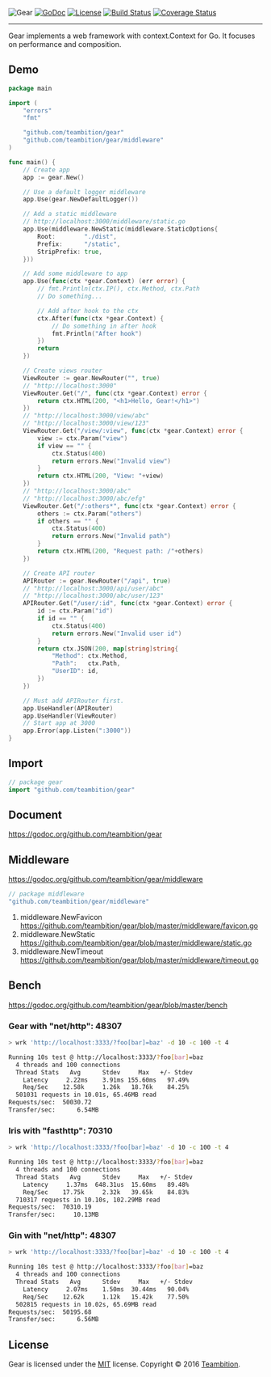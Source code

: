 ![Gear](https://raw.githubusercontent.com/teambition/gear/master/gear.png)
[![GoDoc](http://img.shields.io/badge/go-documentation-blue.svg?style=flat-square)](http://godoc.org/github.com/teambition/gear)
[![License](http://img.shields.io/badge/license-mit-blue.svg?style=flat-square)](https://raw.githubusercontent.com/teambition/gear/master/LICENSE)
[![Build Status](http://img.shields.io/travis/teambition/gear.svg?style=flat-square)](https://travis-ci.org/teambition/gear)
[![Coverage Status](http://img.shields.io/coveralls/teambition/gear.svg?style=flat-square)](https://coveralls.io/r/teambition/gear)

-----
Gear implements a web framework with context.Context for Go. It focuses on performance and composition.

## Demo
```go
package main

import (
	"errors"
	"fmt"

	"github.com/teambition/gear"
	"github.com/teambition/gear/middleware"
)

func main() {
	// Create app
	app := gear.New()

	// Use a default logger middleware
	app.Use(gear.NewDefaultLogger())

	// Add a static middleware
	// http://localhost:3000/middleware/static.go
	app.Use(middleware.NewStatic(middleware.StaticOptions{
		Root:        "./dist",
		Prefix:      "/static",
		StripPrefix: true,
	}))

	// Add some middleware to app
	app.Use(func(ctx *gear.Context) (err error) {
		// fmt.Println(ctx.IP(), ctx.Method, ctx.Path
		// Do something...

		// Add after hook to the ctx
		ctx.After(func(ctx *gear.Context) {
			// Do something in after hook
			fmt.Println("After hook")
		})
		return
	})

	// Create views router
	ViewRouter := gear.NewRouter("", true)
	// "http://localhost:3000"
	ViewRouter.Get("/", func(ctx *gear.Context) error {
		return ctx.HTML(200, "<h1>Hello, Gear!</h1>")
	})
	// "http://localhost:3000/view/abc"
	// "http://localhost:3000/view/123"
	ViewRouter.Get("/view/:view", func(ctx *gear.Context) error {
		view := ctx.Param("view")
		if view == "" {
			ctx.Status(400)
			return errors.New("Invalid view")
		}
		return ctx.HTML(200, "View: "+view)
	})
	// "http://localhost:3000/abc"
	// "http://localhost:3000/abc/efg"
	ViewRouter.Get("/:others*", func(ctx *gear.Context) error {
		others := ctx.Param("others")
		if others == "" {
			ctx.Status(400)
			return errors.New("Invalid path")
		}
		return ctx.HTML(200, "Request path: /"+others)
	})

	// Create API router
	APIRouter := gear.NewRouter("/api", true)
	// "http://localhost:3000/api/user/abc"
	// "http://localhost:3000/abc/user/123"
	APIRouter.Get("/user/:id", func(ctx *gear.Context) error {
		id := ctx.Param("id")
		if id == "" {
			ctx.Status(400)
			return errors.New("Invalid user id")
		}
		return ctx.JSON(200, map[string]string{
			"Method": ctx.Method,
			"Path":   ctx.Path,
			"UserID": id,
		})
	})

	// Must add APIRouter first.
	app.UseHandler(APIRouter)
	app.UseHandler(ViewRouter)
	// Start app at 3000
	app.Error(app.Listen(":3000"))
}
```

## Import

```go
// package gear
import "github.com/teambition/gear"
```

## Document

https://godoc.org/github.com/teambition/gear

## Middleware

https://godoc.org/github.com/teambition/gear/middleware

```go
// package middleware
"github.com/teambition/gear/middleware"
```

1. middleware.NewFavicon https://github.com/teambition/gear/blob/master/middleware/favicon.go
2. middleware.NewStatic https://github.com/teambition/gear/blob/master/middleware/static.go
3. middleware.NewTimeout https://github.com/teambition/gear/blob/master/middleware/timeout.go

## Bench
https://godoc.org/github.com/teambition/gear/blob/master/bench

### Gear with "net/http": 48307
```sh
> wrk 'http://localhost:3333/?foo[bar]=baz' -d 10 -c 100 -t 4

Running 10s test @ http://localhost:3333/?foo[bar]=baz
  4 threads and 100 connections
  Thread Stats   Avg      Stdev     Max   +/- Stdev
    Latency     2.22ms    3.91ms 155.60ms   97.49%
    Req/Sec    12.58k     1.26k   18.76k    84.25%
  501031 requests in 10.01s, 65.46MB read
Requests/sec:  50030.72
Transfer/sec:      6.54MB
```

### Iris with "fasthttp": 70310
```sh
> wrk 'http://localhost:3333/?foo[bar]=baz' -d 10 -c 100 -t 4

Running 10s test @ http://localhost:3333/?foo[bar]=baz
  4 threads and 100 connections
  Thread Stats   Avg      Stdev     Max   +/- Stdev
    Latency     1.37ms  648.31us  15.60ms   89.48%
    Req/Sec    17.75k     2.32k   39.65k    84.83%
  710317 requests in 10.10s, 102.29MB read
Requests/sec:  70310.19
Transfer/sec:     10.13MB
```

### Gin with "net/http": 48307
```sh
> wrk 'http://localhost:3333/?foo[bar]=baz' -d 10 -c 100 -t 4

Running 10s test @ http://localhost:3333/?foo[bar]=baz
  4 threads and 100 connections
  Thread Stats   Avg      Stdev     Max   +/- Stdev
    Latency     2.07ms    1.50ms  30.44ms   90.04%
    Req/Sec    12.62k     1.12k   15.42k    77.50%
  502815 requests in 10.02s, 65.69MB read
Requests/sec:  50195.68
Transfer/sec:      6.56MB
```

## License
Gear is licensed under the [MIT](https://github.com/teambition/gear/blob/master/LICENSE) license.
Copyright &copy; 2016 [Teambition](https://www.teambition.com).

